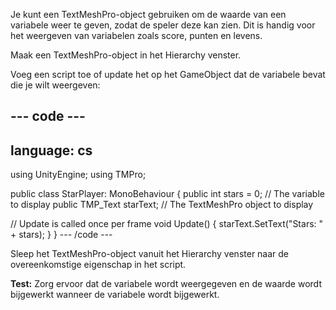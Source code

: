Je kunt een TextMeshPro-object gebruiken om de waarde van een variabele weer te geven, zodat de speler deze kan zien. Dit is handig voor het weergeven van variabelen zoals score, punten en levens.

Maak een TextMeshPro-object in het Hierarchy venster.

Voeg een script toe of update het op het GameObject dat de variabele bevat die je wilt weergeven:

--- code ---
---
language: cs
---
using UnityEngine; using TMPro;

public class StarPlayer: MonoBehaviour
{ public int stars = 0; // The variable to display public TMP_Text starText; // The TextMeshPro object to display

  // Update is called once per frame void Update()
  {
    starText.SetText("Stars: " + stars);
  }
} --- /code ---

Sleep het TextMeshPro-object vanuit het Hierarchy venster naar de overeenkomstige eigenschap in het script.

**Test:** Zorg ervoor dat de variabele wordt weergegeven en de waarde wordt bijgewerkt wanneer de variabele wordt bijgewerkt. 
